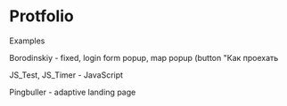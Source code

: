 # Protfolio
Examples

Borodinskiy - fixed, login form popup, map popup (button "Как проехать

JS_Test, JS_Timer - JavaScript

Pingbuller - adaptive landing page

